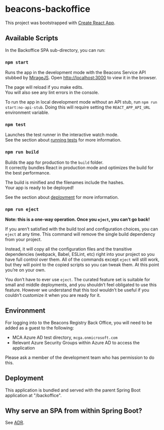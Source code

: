 # beacons-backoffice

This project was bootstrapped with [Create React App](https://github.com/facebook/create-react-app).

## Available Scripts

In the Backoffice SPA sub-directory, you can run:

### `npm start`

Runs the app in the development mode with the Beacons Service API stubbed by [MirageJS](https://miragejs.com/).
Open [http://localhost:3000](http://localhost:3000) to view it in the browser.

The page will reload if you make edits.\
You will also see any lint errors in the console.

To run the app in local development mode without an API stub, run `npm run start:no-api-stub`. Doing this will require
setting the `REACT_APP_API_URL` environment variable.

### `npm test`

Launches the test runner in the interactive watch mode.\
See the section about [running tests](https://facebook.github.io/create-react-app/docs/running-tests) for more information.

### `npm run build`

Builds the app for production to the `build` folder.\
It correctly bundles React in production mode and optimizes the build for the best performance.

The build is minified and the filenames include the hashes.\
Your app is ready to be deployed!

See the section about [deployment](https://facebook.github.io/create-react-app/docs/deployment) for more information.

### `npm run eject`

**Note: this is a one-way operation. Once you `eject`, you can’t go back!**

If you aren’t satisfied with the build tool and configuration choices, you can `eject` at any time. This command will remove the single build dependency from your project.

Instead, it will copy all the configuration files and the transitive dependencies (webpack, Babel, ESLint, etc) right into your project so you have full control over them. All of the commands except `eject` will still work, but they will point to the copied scripts so you can tweak them. At this point you’re on your own.

You don’t have to ever use `eject`. The curated feature set is suitable for small and middle deployments, and you shouldn’t feel obligated to use this feature. However we understand that this tool wouldn’t be useful if you couldn’t customize it when you are ready for it.

## Environment

For logging into to the Beacons Registry Back Office, you will need to be added as a guest to the following:

- MCA Azure AD test directory, `mcga.onmicrosoft.com`
- Relevant Azure Security Groups within Azure AD to access the application

Please ask a member of the development team who has permission to do this.

## Deployment

This application is bundled and served with the parent Spring Boot application at "/backoffice".

## Why serve an SPA from within Spring Boot?

See [ADR](https://github.com/mcagov/beacons-integration/blob/main/docs/adr/0007-2021-10-25-serve-backoffice-spa-from-spring.md).
